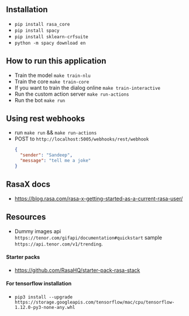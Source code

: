 ## Installation
- `pip install rasa_core`
- `pip install spacy`
- `pip install sklearn-crfsuite`
- `python -m spacy download en`

## How to run this application
- Train the model `make train-nlu`
- Train the core `make train-core`
- If you want to train the dialog online `make train-interactive`
- Run the custom action server `make run-actions`
- Run the bot `make run`


## Using rest webhooks
- run `make run` && `make run-actions`
- POST to `http://localhost:5005/webhooks/rest/webhook` 
    ```json
    {
      "sender": "Sandeep",
      "message": "tell me a joke"
    }
    ```

## RasaX docs
- https://blog.rasa.com/rasa-x-getting-started-as-a-current-rasa-user/

## Resources
- Dummy images api `https://tenor.com/gifapi/documentation#quickstart` sample `https://api.tenor.com/v1/trending`.

#### Starter packs
- https://github.com/RasaHQ/starter-pack-rasa-stack    

#### For tensorflow installation
- `pip3 install --upgrade https://storage.googleapis.com/tensorflow/mac/cpu/tensorflow-1.12.0-py3-none-any.whl`
